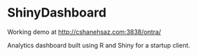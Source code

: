 # ShinyDashboard

Working demo at http://cshanehsaz.com:3838/ontra/

Analytics dashboard built using R and Shiny for a startup client.
